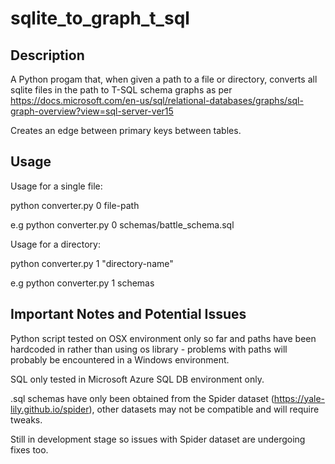 # sqlite_to_graph_t_sql

## Description

A Python progam that, when given a path to a file or directory, converts all sqlite files in the path to T-SQL schema graphs as per https://docs.microsoft.com/en-us/sql/relational-databases/graphs/sql-graph-overview?view=sql-server-ver15

Creates an edge between primary keys between tables.

## Usage

Usage for a single file:

python converter.py 0 file-path

e.g python converter.py 0 schemas/battle_schema.sql

Usage for a directory:

python converter.py 1 "directory-name"

e.g python converter.py 1 schemas

## Important Notes and Potential Issues

Python script tested on OSX environment only so far and paths have been hardcoded in rather than using os library - problems with paths will probably be encountered in a Windows environment. 

SQL only tested in Microsoft Azure SQL DB environment only.

.sql schemas have only been obtained from the Spider dataset (https://yale-lily.github.io/spider), other datasets may not be compatible and will require tweaks. 

Still in development stage so issues with Spider dataset are undergoing fixes too. 
